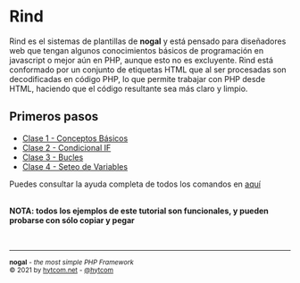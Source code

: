 # Rind
Rind es el sistemas de plantillas de **nogal** y está pensado para diseñadores web que tengan algunos conocimientos básicos de programación en javascript o mejor aún en PHP, aunque esto no es excluyente. Rind está conformado por un conjunto de etiquetas HTML que al ser procesadas son decodificadas en código PHP, lo que permite trabajar con PHP desde HTML, haciendo que el código resultante sea más claro y limpio. 

## Primeros pasos
- [Clase 1 - Conceptos Básicos](clase-01.md)
- [Clase 2 - Condicional IF](clase-02.md)
- [Clase 3 - Bucles](clase-03.md)
- [Clase 4 - Seteo de Variables](clase-04.md)

Puedes consultar la ayuda completa de todos los comandos en [aquí](commands.md)  
&nbsp;

**NOTA: todos los ejemplos de este tutorial son funcionales, y pueden probarse con sólo copiar y pegar**

&nbsp;
___
<sub><b>nogal</b> - <em>the most simple PHP Framework</em></sub><br />
<sup>&copy; 2021 by <a href="https://hytcom.net">hytcom.net</a> - <a href="https://github.com/hytcom">@hytcom</a></sup><br /> 